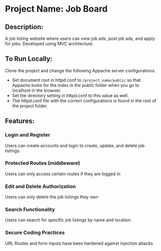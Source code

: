 # Project Name: Job Board
## Description: 
A job listing website where users can view job ads, post job ads, and apply for jobs. Developed using MVC architecture.

## To Run Locally: 
Clone the project and change the following Appache server configurations.
- Set document root in httpd.conf to ```/project_name/public``` so that Appache looks for the index in the public folder when you go to localhost in the browser. 
- Set the directory setting in httpd.conf to this value as well.
- The httpd.conf file with the correct configurations is found in the root of the project folder.


## Features:
### Login and Register 
Users can create accounts and login to create, update, and delete job listings.
### Protected Routes (middleware) 
Users can only access certain routes if they are logged in
### Edit and Delete Authorization
Users can only delete the job listings they own
### Search Functionality
Users can search for specific job listings by name and location
### Secure Coding Practices
URL Routes and form inputs have been hardened against injection attacks

